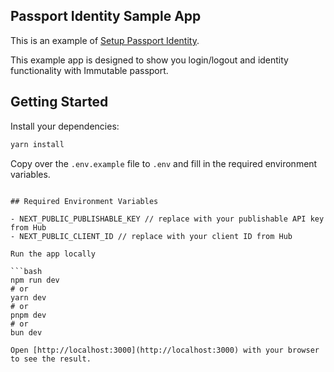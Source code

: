 ## Passport Identity Sample App

This is an example of [Setup Passport Identity](https://docs.immutable.com/products/zkEVM/passport/setup).

This example app is designed to show you login/logout and identity functionality with Immutable passport.

## Getting Started

Install your dependencies:

```bash
yarn install
```

Copy over the `.env.example` file to `.env` and fill in the required environment variables.
```

## Required Environment Variables

- NEXT_PUBLIC_PUBLISHABLE_KEY // replace with your publishable API key from Hub
- NEXT_PUBLIC_CLIENT_ID // replace with your client ID from Hub

Run the app locally

```bash
npm run dev
# or
yarn dev
# or
pnpm dev
# or
bun dev

Open [http://localhost:3000](http://localhost:3000) with your browser to see the result.


